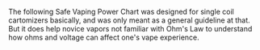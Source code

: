 The following Safe Vaping Power Chart was designed for single coil cartomizers basically, and was only meant as a general guideline at that. But it does help novice vapors not familiar with Ohm's Law to understand how ohms and voltage can affect one's vape experience.
